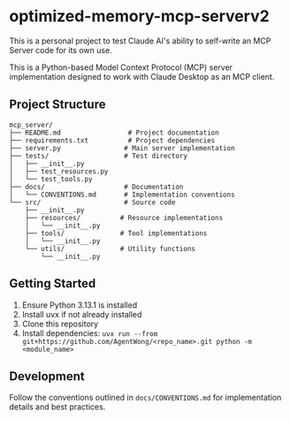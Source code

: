 # optimized-memory-mcp-serverv2
This is a personal project to test Claude AI's ability to self-write an MCP Server code for its own use.

This is a Python-based Model Context Protocol (MCP) server implementation designed to work with Claude Desktop as an MCP client.

## Project Structure

```
mcp_server/
├── README.md                 # Project documentation
├── requirements.txt          # Project dependencies
├── server.py                # Main server implementation
├── tests/                   # Test directory
│   ├── __init__.py
│   ├── test_resources.py
│   └── test_tools.py
├── docs/                    # Documentation
│   └── CONVENTIONS.md       # Implementation conventions
└── src/                     # Source code
    ├── __init__.py
    ├── resources/          # Resource implementations
    │   └── __init__.py
    ├── tools/              # Tool implementations
    │   └── __init__.py
    └── utils/              # Utility functions
        └── __init__.py
```

## Getting Started

1. Ensure Python 3.13.1 is installed
2. Install uvx if not already installed
3. Clone this repository
4. Install dependencies: `uvx run --from git+https://github.com/AgentWong/<repo_name>.git python -m <module_name>`

## Development

Follow the conventions outlined in `docs/CONVENTIONS.md` for implementation details and best practices.